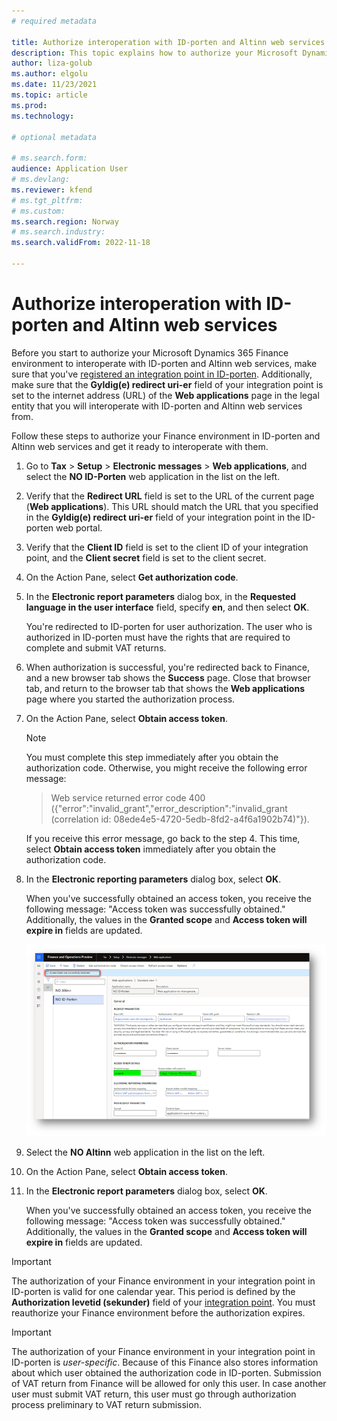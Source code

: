 ```yaml
---
# required metadata

title: Authorize interoperation with ID-porten and Altinn web services
description: This topic explains how to authorize your Microsoft Dynamics 365 Finance environment to interoperate with ID-porten and Altinn web services. 
author: liza-golub
ms.author: elgolu
ms.date: 11/23/2021
ms.topic: article
ms.prod: 
ms.technology: 

# optional metadata

# ms.search.form: 
audience: Application User
# ms.devlang: 
ms.reviewer: kfend
# ms.tgt_pltfrm: 
# ms.custom: 
ms.search.region: Norway
# ms.search.industry: 
ms.search.validFrom: 2022-11-18

---
```


# Authorize interoperation with ID-porten and Altinn web services

Before you start to authorize your Microsoft Dynamics 365 Finance environment to interoperate with ID-porten and Altinn web services, make sure that you've [registered an integration point in ID-porten](emea-nor-vat-return-integration-point.md). Additionally, make sure that the **Gyldig(e) redirect uri-er** field of your integration point is set to the internet address (URL) of the **Web applications** page in the legal entity that you will interoperate with ID-porten and Altinn web services from.

Follow these steps to authorize your Finance environment in ID-porten and Altinn web services and get it ready to interoperate with them.

1. Go to **Tax** \> **Setup** \> **Electronic messages** \> **Web applications**, and select the **NO ID-Porten** web application in the list on the left.
2. Verify that the **Redirect URL** field is set to the URL of the current page (**Web applications**). This URL should match the URL that you specified in the **Gyldig(e) redirect uri-er** field of your integration point in the ID-porten web portal.
3. Verify that the **Client ID** field is set to the client ID of your integration point, and the **Client secret** field is set to the client secret.
4. On the Action Pane, select **Get authorization code**.
5. In the **Electronic report parameters** dialog box, in the **Requested language in the user interface** field, specify **en**, and then select **OK**.

    You're redirected to ID-porten for user authorization. The user who is authorized in ID-porten must have the rights that are required to complete and submit VAT returns.

6. When authorization is successful, you're redirected back to Finance, and a new browser tab shows the **Success** page. Close that browser tab, and return to the browser tab that shows the **Web applications** page where you started the authorization process.
7. On the Action Pane, select **Obtain access token**.

    > [!NOTE]
    > You must complete this step immediately after you obtain the authorization code. Otherwise, you might receive the following error message:
    >
    > > Web service returned error code 400 ({"error":"invalid_grant","error_description":"invalid_grant (correlation id: 08ede4e5-4720-5edb-8fd2-a4f6a1902b74)"}).
    >
    > If you receive this error message, go back to the step 4. This time, select **Obtain access token** immediately after you obtain the authorization code.

8. In the **Electronic reporting parameters** dialog box, select **OK**.

    When you've successfully obtained an access token, you receive the following message: "Access token was successfully obtained." Additionally, the values in the **Granted scope** and **Access token will expire in** fields are updated.

    ![Granted scope and Access token will expire in fields updated for the NO ID-Porten web application on the Web applications page.](media/emea-nor-vat-return-no-authorization.png)

9. Select the **NO Altinn** web application in the list on the left.
10. On the Action Pane, select **Obtain access token**.
11. In the **Electronic report parameters** dialog box, select **OK**.

    When you've successfully obtained an access token, you receive the following message: "Access token was successfully obtained." Additionally, the values in the **Granted scope** and **Access token will expire in** fields are updated.

> [!IMPORTANT]
> The authorization of your Finance environment in your integration point in ID-porten is valid for one calendar year. This period is defined by the **Authorization levetid (sekunder)** field of your [integration point](emea-nor-vat-return-integration-point.md). You must reauthorize your Finance environment before the authorization expires.

> [!IMPORTANT]
> The authorization of your Finance environment in your integration point in ID-porten is *user-specific*. Because of this Finance also stores information about which user obtained the authorization code in ID-porten. Submission of VAT return from Finance will be allowed for only this user. In case another user must submit VAT return, this user must go through authorization process preliminary to VAT return submission.
